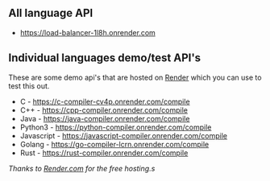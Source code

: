 ## All language API

- https://load-balancer-1l8h.onrender.com


## Individual languages demo/test API's

These are some demo api's that are hosted on [Render](https://render.com/) which you can use to test this out.
 
- C - https://c-compiler-cv4p.onrender.com/compile
- C++ - https://cpp-compiler.onrender.com/compile
- Java - https://java-compiler.onrender.com/compile
- Python3 - https://python-compiler.onrender.com/compile
- Javascript - https://javascript-compiler.onrender.com/compile
- Golang - https://go-compiler-lcrn.onrender.com/compile
- Rust - https://rust-compiler.onrender.com/compile

*Thanks to [Render.com](https://render.com) for the free hosting.s*